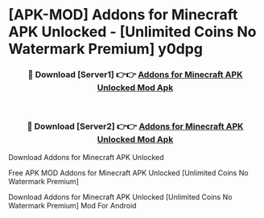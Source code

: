 # [APK-MOD] Addons for Minecraft APK Unlocked - [Unlimited Coins No Watermark Premium] y0dpg



<div align="center">
<h3>🔴 Download [Server1] 👉👉 <a href="https://momento.my/?title=Addons_for_Minecraft_APK_Unlocked">Addons for Minecraft APK Unlocked Mod Apk</a></h3><br>

<h3>🔴 Download [Server2] 👉👉 <a href="https://momento.my/?title=Addons_for_Minecraft_APK_Unlocked">Addons for Minecraft APK Unlocked Mod Apk</a></h3>
</div>



Download Addons for Minecraft APK Unlocked 

Free APK MOD Addons for Minecraft APK Unlocked [Unlimited Coins No Watermark Premium]

Download Addons for Minecraft APK Unlocked [Unlimited Coins No Watermark Premium] Mod For Android
